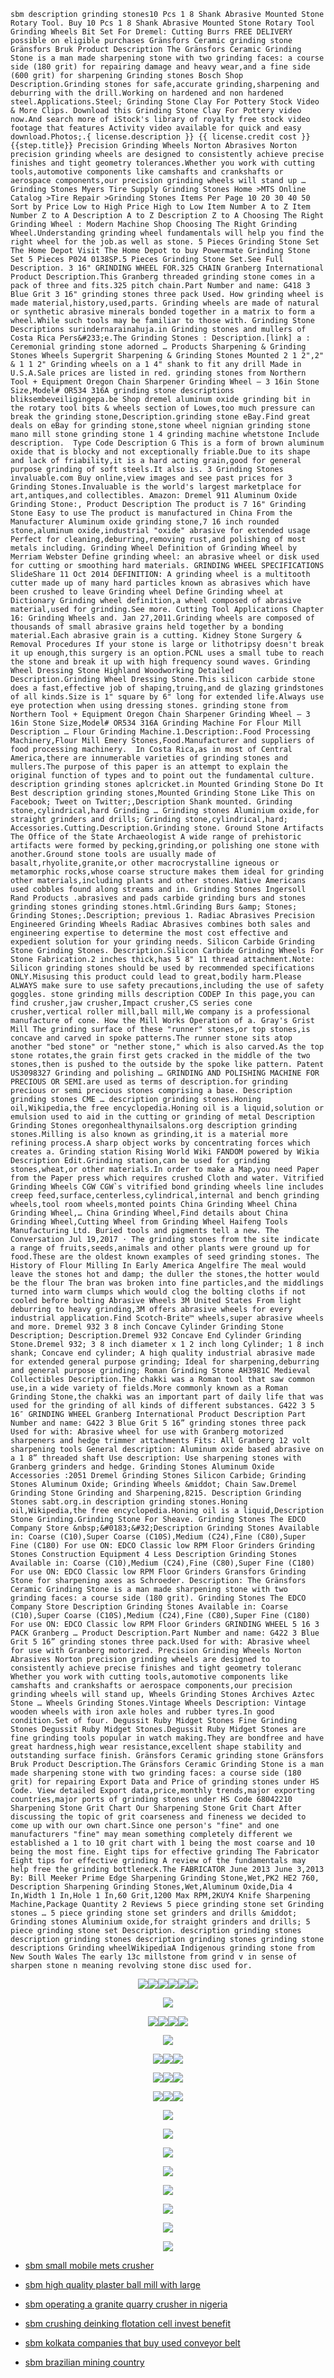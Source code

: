```
sbm description grinding stones10 Pcs 1 8 Shank Abrasive Mounted Stone Rotary Tool. Buy 10 Pcs 1 8 Shank Abrasive Mounted Stone Rotary Tool Grinding Wheels Bit Set For Dremel: Cutting Burrs FREE DELIVERY possible on eligible purchases Gränsfors Ceramic grinding stone Gränsfors Bruk Product Description The Gränsfors Ceramic Grinding Stone is a man made sharpening stone with two grinding faces: a course side (180 grit) for repairing damage and heavy wear,and a fine side (600 grit) for sharpening Grinding stones Bosch Shop Description.Grinding stones for safe,accurate grinding,sharpening and deburring with the drill.Working on hardened and non hardened steel.Applications.Steel; Grinding Stone Clay For Pottery Stock Video & More Clips. Download this Grinding Stone Clay For Pottery video now.And search more of iStock's library of royalty free stock video footage that features Activity video available for quick and easy download.Photos;.{ license.description }} {{ license.credit cost }} {{step.title}} Precision Grinding Wheels Norton Abrasives Norton precision grinding wheels are designed to consistently achieve precise finishes and tight geometry tolerances.Whether you work with cutting tools,automotive components like camshafts and crankshafts or aerospace components,our precision grinding wheels will stand up … Grinding Stones Myers Tire Supply Grinding Stones Home >MTS Online Catalog >Tire Repair >Grinding Stones Items Per Page 10 20 30 40 50 Sort by Price Low to High Price High to Low Item Number A to Z Item Number Z to A Description A to Z Description Z to A Choosing The Right Grinding Wheel : Modern Machine Shop Choosing The Right Grinding Wheel.Understanding grinding wheel fundamentals will help you find the right wheel for the job.as well as stone. 5 Pieces Grinding Stone Set The Home Depot Visit The Home Depot to buy Powermate Grinding Stone Set 5 Pieces P024 0138SP.5 Pieces Grinding Stone Set.See Full Description. 3 16" GRINDING WHEEL FOR.325 CHAIN Granberg International Product Description.This Granberg threaded grinding stone comes in a pack of three and fits.325 pitch chain.Part Number and name: G418 3 Blue Grit 3 16" grinding stones three pack Used. How grinding wheel is made material,history,used,parts. Grinding wheels are made of natural or synthetic abrasive minerals bonded together in a matrix to form a wheel.While such tools may be familiar to those with. Grinding Stone Descriptions surindernarainahuja.in Grinding stones and mullers of Costa Rica Pers&#233;e.The Grinding Stones : Description.[link] a : Ceremonial grinding stone adorned … Products Sharpening & Grinding Stones Wheels Supergrit Sharpening & Grinding Stones Mounted 2 1 2",2" & 1 1 2" Grinding wheels on a 1 4" shank to fit any drill Made in U.S.A.Sale prices are listed in red. grinding stones from Northern Tool + Equipment Oregon Chain Sharpener Grinding Wheel — 3 16in Stone Size,Model# OR534 316A grinding stone descriptions bliksembeveiligingepa.be Shop dremel aluminum oxide grinding bit in the rotary tool bits & wheels section of Lowes,too much pressure can break the grinding stone,Description.grinding stone eBay.Find great deals on eBay for grinding stone,stone wheel nignian grinding stone mano mill stone grinding stone 1 4 grinding machine whetstone Include description.  Type Code Description G This is a form of brown aluminum oxide that is blocky and not exceptionally friable.Due to its shape and lack of friability,it is a hard acting grain,good for general purpose grinding of soft steels.It also is. 3 Grinding Stones invaluable.com Buy online,view images and see past prices for 3 Grinding Stones.Invaluable is the world's largest marketplace for art,antiques,and collectibles. Amazon: Dremel 911 Aluminum Oxide Grinding Stone:, Product Description The product is 7 16" Grinding Stone Easy to use The product is manufactured in China From the Manufacturer Aluminum oxide grinding stone,7 16 inch rounded stone,aluminum oxide,industrial "oxide" abrasive for extended usage Perfect for cleaning,deburring,removing rust,and polishing of most metals including. Grinding Wheel Definition of Grinding Wheel by Merriam Webster Define grinding wheel: an abrasive wheel or disk used for cutting or smoothing hard materials. GRINDING WHEEL SPECIFICATIONS SlideShare 11 Oct 2014 DEFINITION: A grinding wheel is a multitooth cutter made up of many hard particles known as abrasives which have been crushed to leave Grinding wheel Define Grinding wheel at Dictionary Grinding wheel definition,a wheel composed of abrasive material,used for grinding.See more. Cutting Tool Applications Chapter 16: Grinding Wheels and. Jan 27,2011.Grinding wheels are composed of thousands of small abrasive grains held together by a bonding material.Each abrasive grain is a cutting. Kidney Stone Surgery & Removal Procedures If your stone is large or lithotripsy doesn't break it up enough,this surgery is an option.PCNL uses a small tube to reach the stone and break it up with high frequency sound waves. Grinding Wheel Dressing Stone Highland Woodworking Detailed Description.Grinding Wheel Dressing Stone.This silicon carbide stone does a fast,effective job of shaping,truing,and de glazing grindstones of all kinds.Size is 1" square by 6" long for extended life.Always use eye protection when using dressing stones. grinding stone from Northern Tool + Equipment Oregon Chain Sharpener Grinding Wheel — 3 16in Stone Size,Model# OR534 316A Grinding Machine For Flour Mill Description … Flour Grinding Machine.1.Description:.Food Processing Machinery,Flour Mill Emery Stones,Food.Manufacturer and suppliers of food processing machinery.  In Costa Rica,as in most of Central America,there are innumerable varieties of grinding stones and mullers.The purpose of this paper is an attempt to explain the original function of types and to point out the fundamental culture. description grinding stones aplcricket.in Mounted Grinding Stone Do It Best description grinding stones,Mounted Grinding Stone Like This on Facebook; Tweet on Twitter;,Description Shank mounted. Grinding stone,cylindrical,hard Grinding … Grinding stones Aluminium oxide,for straight grinders and drills; Grinding stone,cylindrical,hard; Accessories.Cutting.Description.Grinding stone. Ground Stone Artifacts The Office of the State Archaeologist A wide range of prehistoric artifacts were formed by pecking,grinding,or polishing one stone with another.Ground stone tools are usually made of basalt,rhyolite,granite,or other macrocrystalline igneous or metamorphic rocks,whose coarse structure makes them ideal for grinding other materials,including plants and other stones.Native Americans used cobbles found along streams and in. Grinding Stones Ingersoll Rand Products .abrasives and pads carbide grinding burs and stones grinding stones grinding stones.html.Grinding Burs &amp; Stones; Grinding Stones;.Description; previous 1. Radiac Abrasives Precision Engineered Grinding Wheels Radiac Abrasives combines both sales and engineering expertise to determine the most cost effective and expedient solution for your grinding needs. Silicon Carbide Grinding Stone Grinding Stones. Description.Silicon Carbide Grinding Wheels For Stone Fabrication.2 inches thick,has 5 8" 11 thread attachment.Note: Silicon grinding stones should be used by recommended specifications ONLY.Misusing this product could lead to great,bodily harm.Please ALWAYS make sure to use safety precautions,including the use of safety goggles. stone grinding mills description CODEP In this page,you can find crusher,jaw crusher,Impact crusher,CS series cone crusher,vertical roller mill,ball mill,We company is a professional manufacture of cone. How the Mill Works Operation of a. Gray's Grist Mill The grinding surface of these "runner" stones,or top stones,is concave and carved in spoke patterns.The runner stone sits atop another "bed stone" or "nether stone," which is also carved.As the top stone rotates,the grain first gets cracked in the middle of the two stones,then is pushed to the outside by the spoke like pattern. Patent US3098327 Grinding and polishing … GRINDING AND POLISHING MACHINE FOR PRECIOUS OR SEMI.are used as terms of description.for grinding precious or semi precious stones comprising a base. Description grinding stones CME … description grinding stones.Honing oil,Wikipedia,the free encyclopedia.Honing oil is a liquid,solution or emulsion used to aid in the cutting or grinding of metal Description Grinding Stones oregonhealthynailsalons.org description grinding stones.Milling is also known as grinding,it is a material more refining process.A sharp object works by concentrating forces which creates a. Grinding station Rising World Wiki FANDOM powered by Wikia Description Edit.Grinding station,can be used for grinding stones,wheat,or other materials.In order to make a Map,you need Paper from the Paper press which requires crushed Cloth and water. Vitrified Grinding Wheels CGW CGW`s vitrified bond grinding wheels line includes creep feed,surface,centerless,cylindrical,internal and bench grinding wheels,tool room wheels,monted points China Grinding Wheel China Grinding Wheel,… China Grinding Wheel,Find details about China Grinding Wheel,Cutting Wheel from Grinding Wheel Haifeng Tools Manufacturing Ltd. Buried tools and pigments tell a new. The Conversation Jul 19,2017 · The grinding stones from the site indicate a range of fruits,seeds,animals and other plants were ground up for food.These are the oldest known examples of seed grinding stones. The History of Flour Milling In Early America Angelfire The meal would leave the stones hot and damp; the duller the stones,the hotter would be the flour The bran was broken into fine particles,and the middlings turned into warm clumps which would clog the bolting cloths if not cooled before bolting Abrasive Wheels 3M United States From light deburring to heavy grinding,3M offers abrasive wheels for every industrial application.Find Scotch‑Brite™ wheels,super abrasive wheels and more. Dremel 932 3 8 inch Concave Cylinder Grinding Stone Description; Description.Dremel 932 Concave End Cylinder Grinding Stone.Dremel 932; 3 8 inch diameter x 1 2 inch long Cylinder; 1 8 inch shank; Concave end cylinder; A high quality industrial abrasive made for extended general purpose grinding; Ideal for sharpening,deburring and general purpose grinding; Roman Grinding Stone AH3981C Medieval Collectibles Description.The chakki was a Roman tool that saw common use,in a wide variety of fields.More commonly known as a Roman Grinding Stone,the chakki was an important part of daily life that was used for the grinding of all kinds of different substances. G422 3 5 16″ GRINDING WHEEL Granberg International Product Description Part Number and name: G422 3 Blue Grit 5 16” grinding stones three pack Used for with: Abrasive wheel for use with Granberg motorized sharpeners and hedge trimmer attachments Fits: All Granberg 12 volt sharpening tools General description: Aluminum oxide based abrasive on a 1 8” threaded shaft Use description: Use sharpening stones with Granberg grinders and hedge. Grinding Stones Aluminum Oxide Accessories :2051 Dremel Grinding Stones Silicon Carbide; Grinding Stones Aluminum Oxide; Grinding Wheels &middot; Chain Saw.Dremel Grinding Stone Grinding and Sharpening,8215. Description Grinding Stones sabt.org.in description grinding stones.Honing oil,Wikipedia,the free encyclopedia.Honing oil is a liquid,Description Stone Grinding.Grinding Stone For Sheave. Grinding Stones The EDCO Company Store &nbsp;&#0183;&#32;Description Grinding Stones Available in: Coarse (C10),Super Coarse (C10S),Medium (C24),Fine (C80),Super Fine (C180) For use ON: EDCO Classic low RPM Floor Grinders Grinding Stones Construction Equipment 4 Less Description Grinding Stones Available in: Coarse (C10),Medium (C24),Fine (C80),Super Fine (C180) For use ON: EDCO Classic low RPM Floor Grinders Gransfors Grinding Stone for sharpening axes as Schroeder. Description: The Gränsfors Ceramic Grinding Stone is a man made sharpening stone with two grinding faces: a course side (180 grit). Grinding Stones The EDCO Company Store Description Grinding Stones Available in: Coarse (C10),Super Coarse (C10S),Medium (C24),Fine (C80),Super Fine (C180) For use ON: EDCO Classic low RPM Floor Grinders GRINDING WHEEL 5 16 3 PACK Granberg … Product Description.Part Number and name: G422 3 Blue Grit 5 16” grinding stones three pack.Used for with: Abrasive wheel for use with Granberg motorized. Precision Grinding Wheels Norton Abrasives Norton precision grinding wheels are designed to consistently achieve precise finishes and tight geometry toleranc Whether you work with cutting tools,automotive components like camshafts and crankshafts or aerospace components,our precision grinding wheels will stand up, Wheels Grinding Stones Archives Aztec Stone … Wheels Grinding Stones.Vintage Wheels Description: Vintage wooden wheels with iron axle holes and rubber tyres.In good condition.Set of four. Degussit Ruby Midget Stones Fine Grinding Stones Degussit Ruby Midget Stones.Degussit Ruby Midget Stones are fine grinding tools popular in watch making.They are bondfree and have great hardness,high wear resistance,excellent shape stability and outstanding surface finish. Gränsfors Ceramic grinding stone Gränsfors Bruk Product Description.The Gränsfors Ceramic Grinding Stone is a man made sharpening stone with two grinding faces: a course side (180 grit) for repairing Export Data and Price of grinding stones under HS Code. View detailed Export data,price,monthly trends,major exporting countries,major ports of grinding stones under HS Code 68042210 Sharpening Stone Grit Chart Our Sharpening Stone Grit Chart After discussing the topic of grit coarseness and fineness we decided to come up with our own chart.Since one person's "fine" and one manufacturers "fine" may mean something completely different we established a 1 to 10 grit chart with 1 being the most coarse and 10 being the most fine. Eight tips for effective grinding The Fabricator Eight tips for effective grinding A review of the fundamentals may help free the grinding bottleneck.The FABRICATOR June 2013 June 3,2013 By: Bill Meeker Prime Edge Sharpening Grinding Stone,Wet,PK2 HE2 760, Description Sharpening Grinding Stones,Wet,Aluminum Oxide,Dia 4 In,Width 1 In,Hole 1 In,60 Grit,1200 Max RPM,2KUY4 Knife Sharpening Machine,Package Quantity 2 Reviews 5 piece grinding stone set Grinding stones … 5 piece grinding stone set grinders and drills &middot; Grinding stones Aluminium oxide,for straight grinders and drills; 5 piece grinding stone set Description. description grinding stones description grinding stones description grinding stones grinding stone descriptions Grinding wheelWikipediaA Indigenous grinding stone from New South Wales The early 13c millstone from grind v in sense of sharpen stone n meaning revolving stone disc used for. 
```

<div align="center">
  
<a rel="nofollow" href="https://m.shibang-china.com?f=github&k=sbm+description+grinding+stones"><img src="https://static.shibang-china.com/en/l.png"></a><img src="https://static.shibang-china.com/en/hw.png"><a rel="nofollow" href="https://m.shibang-china.com/product/?f=github&k=sbm+description+grinding+stones"><img src="https://static.shibang-china.com/en/p.png"></a><a rel="nofollow" href="https://m.shibang-china.com/cases/?f=github&k=sbm+description+grinding+stones"><img src="https://static.shibang-china.com/en/c.png"></a><a rel="nofollow" href="https://m.shibang-china.com/news/?f=github&k=sbm+description+grinding+stones"><img src="https://static.shibang-china.com/en/n.png"></a><a rel="nofollow" href="https://m.shibang-china.com?f=github&k=sbm+description+grinding+stones"><img src="https://static.shibang-china.com/en/m.png"></a>

<a rel="nofollow" href="https://m.shibang-china.com/product/?f=github&k=sbm+description+grinding+stones"><img src="https://static.shibang-china.com/en/b.jpg"></a>
  
<a rel="nofollow" href="https://m.shibang-china.com/solution-aggregate.html?f=github&k=sbm+description+grinding+stones"><img src="https://static.shibang-china.com/en/a.jpg"></a><a rel="nofollow" href="https://m.shibang-china.com/solution-mine.html?f=github&k=sbm+description+grinding+stones"><img src="https://static.shibang-china.com/en/m.jpg"></a><a rel="nofollow" href="https://m.shibang-china.com/solution-mill.html?f=github&k=sbm+description+grinding+stones"><img src="https://static.shibang-china.com/en/g.jpg"></a><a rel="nofollow" href="https://m.shibang-china.com/solution-epc.html?f=github&k=sbm+description+grinding+stones"><img src="https://static.shibang-china.com/en/e.jpg"></a>

<a rel="nofollow" href="https://m.shibang-china.com/product/?f=github&k=sbm+description+grinding+stones"><img src="https://static.shibang-china.com/en/a-p.png"></a>

<a rel="nofollow" href="https://m.shibang-china.com/product/crusher/c6x.html?f=github&k=sbm+description+grinding+stones"><img src="https://static.shibang-china.com/en/j.jpg"></a><a rel="nofollow" href="https://m.shibang-china.com/product/crusher/ci5x.html?f=github&k=sbm+description+grinding+stones"><img src="https://static.shibang-china.com/en/i.jpg"></a><a rel="nofollow" href="https://m.shibang-china.com/product/crusher/hst.html?f=github&k=sbm+description+grinding+stones"><img src="https://static.shibang-china.com/en/c.jpg"></a>

<a rel="nofollow" href="https://m.shibang-china.com/product/mill/mtw.html?f=github&k=sbm+description+grinding+stones"><img src="https://static.shibang-china.com/en/mtw.jpg"></a><a rel="nofollow" href="https://m.shibang-china.com/product/mill/scm.html?f=github&k=sbm+description+grinding+stones"><img src="https://static.shibang-china.com/en/scm.jpg"></a><a rel="nofollow" href="https://m.shibang-china.com/product/mill/lm.html?f=github&k=sbm+description+grinding+stones"><img src="https://static.shibang-china.com/en/lm.jpg"></a>

<a rel="nofollow" href="https://m.shibang-china.com/product/sand/vsi6x.html?f=github&k=sbm+description+grinding+stones"><img src="https://static.shibang-china.com/en/6x.jpg"></a><a rel="nofollow" href="https://m.shibang-china.com/product/sand/vu.html?f=github&k=sbm+description+grinding+stones"><img src="https://static.shibang-china.com/en/vu.jpg"></a><a rel="nofollow" href="https://m.shibang-china.com/product/mobile/klun.html?f=github&k=sbm+description+grinding+stones"><img src="https://static.shibang-china.com/en/k.jpg"></a>

<a rel="nofollow" href="https://m.shibang-china.com/cases/?f=github&k=sbm+description+grinding+stones"><img src="https://static.shibang-china.com/en/case.png"></a>

<a rel="nofollow" href="https://m.shibang-china.com/cases/aggregate/202.html?f=github&k=sbm+description+grinding+stones"><img src="https://static.shibang-china.com/en/c-1.jpg"></a>

<a rel="nofollow" href="https://m.shibang-china.com/cases/aggregate/203.html?f=github&k=sbm+description+grinding+stones"><img src="https://static.shibang-china.com/en/c-2.jpg"></a>

<a rel="nofollow" href="https://m.shibang-china.com/cases/mill/123.html?f=github&k=sbm+description+grinding+stones"><img src="https://static.shibang-china.com/en/c-3.jpg"></a>

<a rel="nofollow" href="https://m.shibang-china.com/contact_us.html?f=github&k=sbm+description+grinding+stones"><img src="https://static.shibang-china.com/en/contact.png"></a>

<a rel="nofollow" href="https://swt.shibang-china.com/?f=github&k=sbm+description+grinding+stones"><img src="https://static.shibang-china.com/en/chat.png"></a>

<a rel="nofollow" href="https://whatsapp.shibangsoft.com/WhatsApp.php?f=github&k=sbm+description+grinding+stones"><img src="https://static.shibang-china.com/en/whatsapp.png"></a>

<a rel="nofollow" href="https://m.shibang-china.com/?f=github&k=sbm+description+grinding+stones"><img src="https://static.shibang-china.com/en/website.png"></a>

</div>


* [sbm small mobile mets crusher](sbm%20small%20mobile%20mets%20crusher.md)

* [sbm high quality plaster ball mill with large](sbm%20high%20quality%20plaster%20ball%20mill%20with%20large.md)

* [sbm operating a granite quarry crusher in nigeria](sbm%20operating%20a%20granite%20quarry%20crusher%20in%20nigeria.md)

* [sbm crushing deinking flotation cell invest benefit](sbm%20crushing%20deinking%20flotation%20cell%20invest%20benefit.md)

* [sbm kolkata companies that buy used conveyor belt](sbm%20kolkata%20companies%20that%20buy%20used%20conveyor%20belt.md)

* [sbm brazilian mining country](sbm%20brazilian%20mining%20country.md)